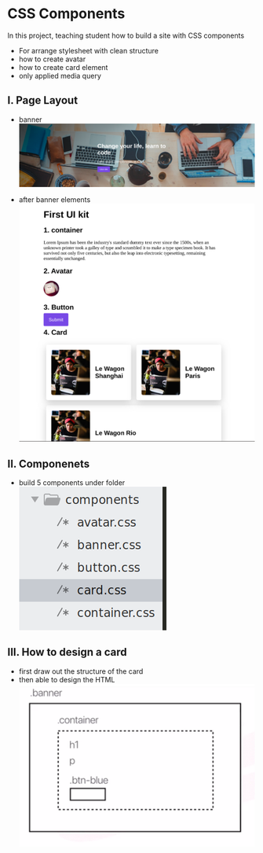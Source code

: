 # CSS Components
In this project, teaching student how to build a site with CSS components
* For arrange stylesheet with clean structure
* how to create avatar
* how to create card element
* only applied media query

## I. Page Layout
* banner
![alt tag](https://github.com/yyygocodingyyy/lewagon-components/blob/master/Screenshot%20from%202019-12-09%2005-04-06.png)

* after banner elements
![alt tag](https://github.com/yyygocodingyyy/lewagon-components/blob/master/Screenshot%20from%202019-12-09%2005-03-46.png)

## II. Componenets
* build 5 components under folder
![alt tag](https://github.com/yyygocodingyyy/lewagon-components/blob/master/Screenshot%20from%202019-12-09%2005-04-48.png)

## III. How to design a card
* first draw out the structure of the card
* then able to design the HTML 
![alt tag](https://github.com/yyygocodingyyy/lewagon-components/blob/master/Screenshot%20from%202019-12-06%2021-00-57.png)







